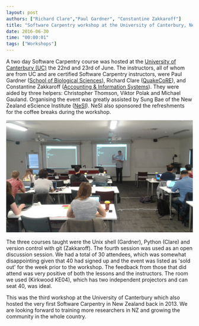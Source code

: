 ```yaml
---
layout: post
authors: ["Richard Clare","Paul Gardner", "Constantine Zakkaroff"]
title: "Software Carpentry workshop at the University of Canterbury, New Zealand"
date: 2016-06-30
time: "00:00:01"
tags: ["Workshops"]
---
```


A two day Software Carpentry course was hosted at the
[University of Canterbury (UC)](http://www.canterbury.ac.nz/) the 22nd and 23rd of June.
The instructors, all of whom are from UC and are certified Software Carpentry instructors,
were Paul Gardner ([School of Biological Sciences](http://www.biol.canterbury.ac.nz/)),
Richard Clare ([QuakeCoRE](http://www.quakecore.nz/)),
and Constantine Zakkaroff ([Accounting & Information Systems](http://www.acis.canterbury.ac.nz/)).
They were aided by three helpers:  Christopher Thomson, Viktor Polak and Michael Gauland.
Organising the event was greatly assisted by Sung Bae of the
New Zealand eScience Institute ([NeSI](https://www.nesi.org.nz/)).
NeSI also sponsored the refreshments for the coffee breaks during the workshop.

<img src="../../../files/2016/06/canterbury_workshop.jpg" alt="Software Carpentry Training at the University of Canterbury" width="800px">


The three courses taught were the Unix shell (Gardner), Python (Clare)
and version control with git (Zakkaroff).
The fourth session was used as an open discussion session. We had a total of 30 attendees,
which was somewhat disappointing given that 40 had signed up and the event was
listed as 'sold out' for the week prior to the workshop.
The feedback from those that did attend was very positive of both the lessons
and the instructors. The room we used (Kirkwood KE04),
which has two independent projectors and can seat 40, was ideal.

This was the third workshop at the University of Canterbury which also hosted the very first
Software Carpentry in New Zealand back in 2013. We are looking forward to training more researchers
in NZ and growing the community in the whole country.







